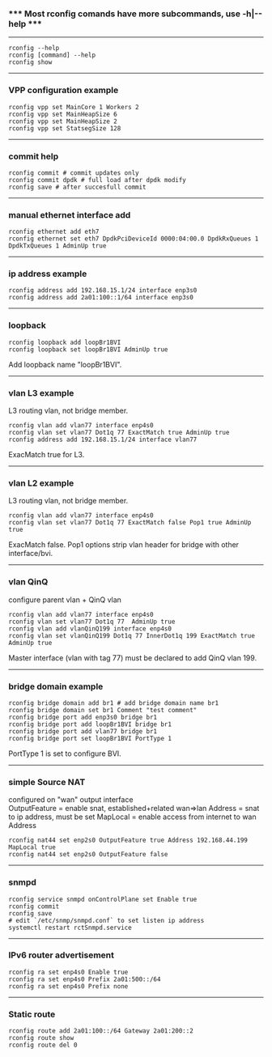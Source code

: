 ### *** Most rconfig comands have more subcommands, use -h|--help ***
***
```
rconfig --help
rconfig [command] --help
rconfig show
```
***
### VPP configuration example
```
rconfig vpp set MainCore 1 Workers 2
rconfig vpp set MainHeapSize 6
rconfig vpp set MainHeapSize 2
rconfig vpp set StatsegSize 128
```
***
### commit help
```
rconfig commit # commit updates only
rconfig commit dpdk # full load after dpdk modify
rconfig save # after succesfull commit
```
***
### manual ethernet interface add
```
rconfig ethernet add eth7
rconfig ethernet set eth7 DpdkPciDeviceId 0000:04:00.0 DpdkRxQueues 1 DpdkTxQueues 1 AdminUp true
```
***
### ip address example
```
rconfig address add 192.168.15.1/24 interface enp3s0
rconfig address add 2a01:100::1/64 interface enp3s0
```
***
### loopback
```
rconfig loopback add loopBr1BVI
rconfig loopback set loopBr1BVI AdminUp true
```
Add loopback name "loopBr1BVI".
***
### vlan L3 example 
L3 routing vlan, not bridge member.
```
rconfig vlan add vlan77 interface enp4s0
rconfig vlan set vlan77 Dot1q 77 ExactMatch true AdminUp true
rconfig address add 192.168.15.1/24 interface vlan77
```
ExacMatch true for L3.
***
### vlan L2 example
L3 routing vlan, not bridge member.
```
rconfig vlan add vlan77 interface enp4s0
rconfig vlan set vlan77 Dot1q 77 ExactMatch false Pop1 true AdminUp true
```
ExacMatch false. Pop1 options strip vlan header for bridge with other interface/bvi.
***
### vlan QinQ
configure parent vlan + QinQ vlan 
```
rconfig vlan add vlan77 interface enp4s0
rconfig vlan set vlan77 Dot1q 77  AdminUp true
rconfig vlan add vlanQinQ199 interface enp4s0
rconfig vlan set vlanQinQ199 Dot1q 77 InnerDot1q 199 ExactMatch true AdminUp true
```
Master interface (vlan with tag 77) must be declared to add QinQ vlan 199.
***
### bridge domain example
```
rconfig bridge domain add br1 # add bridge domain name br1
rconfig bridge domain set br1 Comment "test comment"
rconfig bridge port add enp3s0 bridge br1
rconfig bridge port add loopBr1BVI bridge br1
rconfig bridge port add vlan77 bridge br1
rconfig bridge port set loopBr1BVI PortType 1
```
PortType 1 is set to configure BVI.
***
### simple Source NAT
configured on "wan" output interface\
OutputFeature = enable snat, established+related wan=>lan
Address = snat to ip address, must be set
MapLocal = enable access from internet to wan Address
```
rconfig nat44 set enp2s0 OutputFeature true Address 192.168.44.199 MapLocal true
rconfig nat44 set enp2s0 OutputFeature false
```
***
### snmpd
```
rconfig service snmpd onControlPlane set Enable true
rconfig commit
rconfig save
# edit `/etc/snmp/snmpd.conf` to set listen ip address
systemctl restart rctSnmpd.service
```
***
### IPv6 router advertisement
```
rconfig ra set enp4s0 Enable true 
rconfig ra set enp4s0 Prefix 2a01:500::/64
rconfig ra set enp4s0 Prefix none
```
***
### Static route
```
rconfig route add 2a01:100::/64 Gateway 2a01:200::2
rconfig route show
rconfig route del 0
```
